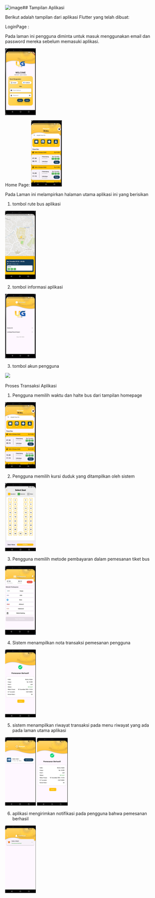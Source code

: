 ![image](https://github.com/user-attachments/assets/abaa59c7-ba55-4bf2-b39d-aa0bca48d7dc)## Tampilan Aplikasi

Berikut adalah tampilan dari aplikasi Flutter yang telah dibuat:

LoginPage :

Pada laman ini pengguna diminta untuk masuk menggunakan email dan password mereka sebelum memasuki aplikasi.

<img src="UI/LoginPage.jpeg" width="100"/>


Home Page:
<img src="UI/HomePage.jpeg" width="100"/>


Pada Laman ini melampirkan halaman utama aplikasi ini yang berisikan
1. tombol rute bus aplikasi
<img src="UI/rute.jpeg" width="100"/>

2. tombol informasi aplikasi
<img src="UI/info.jpeg" width="100"/>

3. tombol akun pengguna
<img src="UI/akun.jpeg" width="100"/>


Proses Transaksi Aplikasi
1. Pengguna memilih waktu dan halte bus dari tampilan homepage
<img src="UI/HomePage.jpeg" width="100"/>

2. Pengguna memilih kursi duduk yang ditampilkan oleh sistem
<img src="UI/kursi.jpeg" width="100"/>

3. Pengguna memilih metode pembayaran dalam pemesanan tiket bus
<img src="UI/bayar.jpeg" width="100"/>

4. Sistem menampilkan nota transaksi pemesanan pengguna 
<img src="UI/resi.jpeg" width="100"/>

5. sistem menampilkan riwayat transaksi pada menu riwayat yang ada pada laman utama aplikasi
<img src="UI/riwayat.jpeg" width="100"/>
<img src="UI/resi.jpeg" width="100"/>

6. aplikasi mengirimkan notifikasi pada pengguna bahwa pemesanan berhasil
<img src="UI/notifikasi.jpeg" width="100"/>





